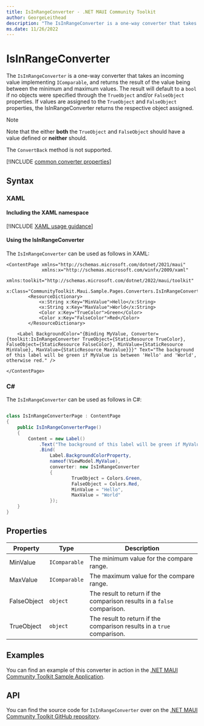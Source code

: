```yaml
---
title: IsInRangeConverter - .NET MAUI Community Toolkit
author: GeorgeLeithead
description: "The IsInRangeConverter is a one-way converter that takes an incoming value implementing IComparable, and a minimum and maximum value, and returns the result of the value being between the minimum and maximum values."
ms.date: 11/26/2022
---
```


# IsInRangeConverter

The `IsInRangeConverter` is a one-way converter that takes an incoming value implementing `IComparable`, and returns the result of the value being between the minimum and maximum values. The result will default to a `bool` if no objects were specified through the `TrueObject` and/or `FalseObject` properties. If values are assigned to the `TrueObject` and `FalseObject` properties, the IsInRangeConverter returns the respective object assigned.

> [!NOTE]
> Note that the either **both** the `TrueObject` and `FalseObject` should have a value defined or **neither** should.

The `ConvertBack` method is not supported.

[!INCLUDE [common converter properties](../includes/communitytoolkit-converter.md)]

## Syntax

### XAML

#### Including the XAML namespace

[!INCLUDE [XAML usage guidance](../includes/xaml-usage.md)]

#### Using the IsInRangeConverter

The `IsInRangeConverter` can be used as follows in XAML:

```xaml
<ContentPage xmlns="http://schemas.microsoft.com/dotnet/2021/maui"
             xmlns:x="http://schemas.microsoft.com/winfx/2009/xaml"
             xmlns:toolkit="http://schemas.microsoft.com/dotnet/2022/maui/toolkit"
             x:Class="CommunityToolkit.Maui.Sample.Pages.Converters.IsInRangeConverterPage">
        <ResourceDictionary>
            <x:String x:Key="MinValue">Hello</x:String>
            <x:String x:Key="MaxValue">World</x:String>
            <Color x:Key="TrueColor">Green</Color>
            <Color x:Key="FalseColor">Red</Color>
        </ResourceDictionary>

    <Label BackgroundColor="{Binding MyValue, Converter={toolkit:IsInRangeConverter TrueObject={StaticResource TrueColor}, FalseObject={StaticResource FalseColor}, MinValue={StaticResource MinValue}, MaxValue={StaticResource MaxValue}}}" Text="The background of this label will be green if MyValue is between 'Hello' and 'World', otherwise red." />

</ContentPage>
```

### C#

The `IsInRangeConverter` can be used as follows in C#:

```csharp

class IsInRangeConverterPage : ContentPage
{
    public IsInRangeConverterPage()
    {
        Content = new Label()
            .Text("The background of this label will be green if MyValue is between 'Hello' and 'World', otherwise red.")
            .Bind(
                Label.BackgroundColorProperty,
                nameof(ViewModel.MyValue),
                converter: new IsInRangeConverter
                {
                        TrueObject = Colors.Green,
                        FalseObject = Colors.Red,
                        MinValue = "Hello",
                        MaxValue = "World"
                });
    }
}
```

## Properties

|Property  |Type  |Description  |
|---------|---------|---------|
| MinValue | `IComparable` | The minimum value for the compare range. |
| MaxValue | `IComparable` | The maximum value for the compare range. |
| FalseObject | `object` | The result to return if the comparison results in a `false` comparison. |
| TrueObject | `object` | The result to return if the comparison results in a `true` comparison. |

## Examples

You can find an example of this converter in action in the [.NET MAUI Community Toolkit Sample Application](https://github.com/CommunityToolkit/Maui/blob/main/samples/CommunityToolkit.Maui.Sample/Pages/Converters/IsInRangeConverterPage.cs).

## API

You can find the source code for `IsInRangeConverter` over on the [.NET MAUI Community Toolkit GitHub repository](https://github.com/CommunityToolkit/Maui/blob/main/src/CommunityToolkit.Maui/Converters/IsInRangeConverter.shared.cs).